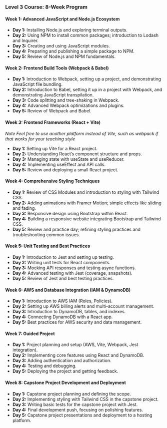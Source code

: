 ### **Level 3 Course: 8-Week Program**

#### **Week 1: Advanced JavaScript and Node.js Ecosystem**

- **Day 1:** Installing Node.js and exploring terminal outputs.
- **Day 2:** Using NPM to install common packages; introduction to Lodash and Inquirer.
- **Day 3:** Creating and using JavaScript modules.
- **Day 4:** Preparing and publishing a simple package to NPM.
- **Day 5:** Review of Node.js and NPM fundamentals.

#### **Week 2: Frontend Build Tools (Webpack & Babel)**

- **Day 1:** Introduction to Webpack, setting up a project, and demonstrating JavaScript file bundling.
- **Day 2:** Introduction to Babel, setting it up in a project with Webpack, and demonstrating JavaScript transpilation.
- **Day 3:** Code splitting and tree-shaking in Webpack.
- **Day 4:** Advanced Webpack optimizations and plugins.
- **Day 5:** Review of Webpack and Babel.

#### **Week 3: Frontend Frameworks (React + Vite)**
*Note Feel free to use another platform instead of Vite, such as webpack if that works for your teaching style*
- **Day 1:** Setting up Vite for a React project.
- **Day 2:** Understanding React’s component structure and props.
- **Day 3:** Managing state with useState and useReducer.
- **Day 4:** Implementing useEffect and API calls.
- **Day 5:** Review and deploying a small React project.

#### **Week 4: Comprehensive Styling Techniques**

- **Day 1:** Review of CSS Modules and introduction to styling with Tailwind CSS.
- **Day 2:** Adding animations with Framer Motion; simple effects like sliding and fading.
- **Day 3:** Responsive design using Bootstrap within React.
- **Day 4:** Building a responsive website integrating Bootstrap and Tailwind CSS.
- **Day 5:** Review and practice day; refining styling practices and troubleshooting common issues.

#### **Week 5: Unit Testing and Best Practices**

- **Day 1:** Introduction to Jest and setting up testing.
- **Day 2:** Writing unit tests for React components.
- **Day 3:** Mocking API responses and testing async functions.
- **Day 4:** Advanced testing with Jest (coverage, snapshots).
- **Day 5:** Review of Jest and best testing practices.

#### **Week 6: AWS and Database Integration (IAM & DynamoDB)**

- **Day 1:** Introduction to AWS IAM (Roles, Policies).
- **Day 2:** Setting up AWS billing alerts and multi-account management.
- **Day 3:** Introduction to DynamoDB, tables, and indexes.
- **Day 4:** Connecting DynamoDB with a React app.
- **Day 5:** Best practices for AWS security and data management.

#### **Week 7: Guided Project**

- **Day 1:** Project planning and setup (AWS, Vite, Webpack, Jest integration).
- **Day 2:** Implementing core features using React and DynamoDB.
- **Day 3:** Adding authentication and authorization.
- **Day 4:** Testing and debugging.
- **Day 5:** Deploying the project and getting feedback.

#### **Week 8: Capstone Project Development and Deployment**

- **Day 1:** Capstone project planning and defining the scope.
- **Day 2:** Implementing styling with Tailwind CSS in the capstone project.
- **Day 3:** Writing basic tests for the capstone project with Jest.
- **Day 4:** Final development push, focusing on polishing features.
- **Day 5:** Capstone project presentations and deployment to a hosting platform.
